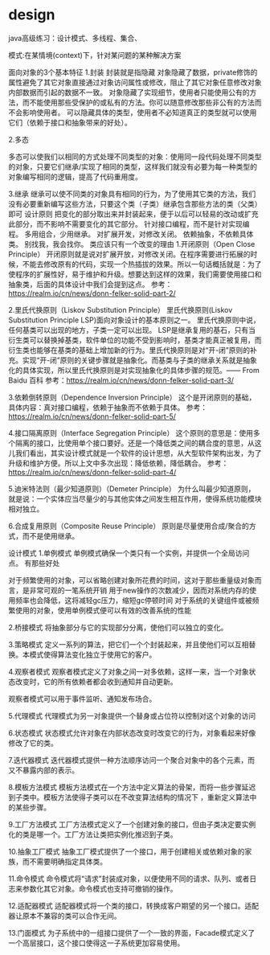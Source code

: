 # design
java高级练习：设计模式、多线程、集合、

模式:在某情境(context)下，针对某问题的某种解决方案

面向对象的3个基本特征
1.封装 封装就是指隐藏 对象隐藏了数据，private修饰的属性避免了其它对象直接通过对象访问属性或修改，阻止了其它对象任意修改对象内部数据而引起的数据不一致。 对象隐藏了实现细节，使用者只能使用公有的方法，而不能使用那些受保护的或私有的方法。你可以随意修改那些非公有的方法而不会影响使用者。 可以隐藏具体的类型，使用者不必知道真正的类型就可以使用它们（依赖于接口和抽象带来的好处）。

2.多态

多态可以使我们以相同的方式处理不同类型的对象：使用同一段代码处理不同类型的对象，只要它们继承/实现了相同的类型，这样我们就没有必要为每一种类型的对象编写相同的逻辑，提高了代码重用度。

3.继承 继承可以使不同类的对象具有相同的行为，为了使用其它类的方法，我们没有必要重新编写这些方法，只要这个类（子类）继承包含那些方法的类（父类）即可
设计原则
把变化的部分取出来并封装起来，便于以后可以轻易的改动或扩充此部分，而不影响不需要变化的其它部分。
针对接口编程，而不是针对实现编程。
多用组合，少用继承。
对扩展开发，对修改关闭。
依赖抽象，不依赖具体类。
别找我，我会找你。
类应该只有一个改变的理由
1.开闭原则（Open Close Principle） 开闭原则就是说对扩展开放，对修改关闭。在程序需要进行拓展的时候，不能去修改原有的代码，实现一个热插拔的效果。所以一句话概括就是：为了使程序的扩展性好，易于维护和升级。想要达到这样的效果，我们需要使用接口和抽象类，后面的具体设计中我们会提到这点。 参考：https://realm.io/cn/news/donn-felker-solid-part-2/

2.里氏代换原则（Liskov Substitution Principle） 里氏代换原则(Liskov Substitution Principle LSP)面向对象设计的基本原则之一。 里氏代换原则中说，任何基类可以出现的地方，子类一定可以出现。 LSP是继承复用的基石，只有当衍生类可以替换掉基类，软件单位的功能不受到影响时，基类才能真正被复用，而衍生类也能够在基类的基础上增加新的行为。里氏代换原则是对“开-闭”原则的补充。实现“开-闭”原则的关键步骤就是抽象化。而基类与子类的继承关系就是抽象化的具体实现，所以里氏代换原则是对实现抽象化的具体步骤的规范。—— From Baidu 百科 参考：https://realm.io/cn/news/donn-felker-solid-part-3/

3.依赖倒转原则（Dependence Inversion Principle） 这个是开闭原则的基础，具体内容：真对接口编程，依赖于抽象而不依赖于具体。 参考：https://realm.io/cn/news/donn-felker-solid-part-5/

4.接口隔离原则（Interface Segregation Principle） 这个原则的意思是：使用多个隔离的接口，比使用单个接口要好。还是一个降低类之间的耦合度的意思，从这儿我们看出，其实设计模式就是一个软件的设计思想，从大型软件架构出发，为了升级和维护方便。所以上文中多次出现：降低依赖，降低耦合。 参考：https://realm.io/cn/news/donn-felker-solid-part-4/

5.迪米特法则（最少知道原则）（Demeter Principle） 为什么叫最少知道原则，就是说：一个实体应当尽量少的与其他实体之间发生相互作用，使得系统功能模块相对独立。

6.合成复用原则（Composite Reuse Principle） 原则是尽量使用合成/聚合的方式，而不是使用继承。

设计模式
1.单例模式
单例模式确保一个类只有一个实例，并提供一个全局访问点。 有那些好处

对于频繁使用的对象，可以省略创建对象所花费的时间，这对于那些重量级对象而言，是非常可观的一笔系统开销
用于new操作的次数减少，因而对系统内存的使用频率也会降低，这将减轻gc压力，缩短gc停顿时间
对于系统的关键组件或被频繁使用的对象，使用单例模式便可以有效的改善系统的性能

2.桥接模式
将抽象部分与它的实现部分分离，使他们可以独立的变化。

3.策略模式
定义一系列的算法，把它们一个个封装起来，并且使他们可以互相替换。本模式使得算法变化独立于使用它的客户。

4.观察者模式
观察者模式定义了对象之间一对多依赖，这样一来，当一个对象状态改变时，它的所有依赖者都会收到通知并自动更新。

观察者模式可以用于事件监听、通知发布场合。

5.代理模式
代理模式为另一对象提供一个替身或占位符以控制对这个对象的访问

6.状态模式
状态模式允许对象在内部状态改变时改变它的行为，对象看起来好像修改了它的类。

7.迭代器模式
迭代器模式提供一种方法顺序访问一个聚合对象中的各个元素，而又不暴露内部的表示。

8.模板方法模式
模板方法模式在一个方法中定义算法的骨架，而将一些步骤延迟到子类中。模板方法使得子类可以在不改变算法结构的情况下 ，重新定义算法中的某些步骤。

9.工厂方法模式
工厂方法模式定义了一个创建对象的接口，但由子类决定要实例化的类是哪一个。工厂方法让类把实例化推迟到子类。

10.抽象工厂模式
抽象工厂模式提供了一个接口，用于创建相关或依赖对象的家族，而不需要明确指定具体类。

11.命令模式
命令模式将“请求”封装成对象，以便使用不同的请求、队列、或者日志来参数化其它对象。命令模式也支持可撤销的操作。

12.适配器模式
适配器模式将一个类的接口，转换成客户期望的另一个接口。适配器让原本不兼容的类可以合作无间。

13.门面模式
为子系统中的一组接口提供了一个一致的界面，Facade模式定义了一个高层接口，这个接口使得这一子系统更加容易使用。
